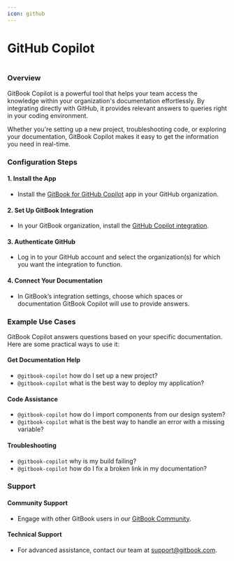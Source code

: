 ```yaml
---
icon: github
---
```


# GitHub Copilot

<figure><img src="../../.gitbook/assets/gitbook-copilot-preview1.png" alt=""><figcaption></figcaption></figure>

### Overview

GitBook Copilot is a powerful tool that helps your team access the knowledge within your organization's documentation effortlessly. By integrating directly with GitHub, it provides relevant answers to queries right in your coding environment.

Whether you're setting up a new project, troubleshooting code, or exploring your documentation, GitBook Copilot makes it easy to get the information you need in real-time.

### Configuration Steps

#### 1. Install the App

* Install the [GitBook for GitHub Copilot](https://github.com/marketplace/gitbook-for-github-copilot) app in your GitHub organization.

#### 2. Set Up GitBook Integration

* In your GitBook organization, install the [GitHub Copilot integration](https://app.gitbook.com/integrations/github-copilot).

#### 3. Authenticate GitHub

* Log in to your GitHub account and select the organization(s) for which you want the integration to function.

#### 4. Connect Your Documentation

* In GitBook’s integration settings, choose which spaces or documentation GitBook Copilot will use to provide answers.

### Example Use Cases

GitBook Copilot answers questions based on your specific documentation. Here are some practical ways to use it:

#### Get Documentation Help

* `@gitbook-copilot` how do I set up a new project?
* `@gitbook-copilot` what is the best way to deploy my application?

#### Code Assistance

* `@gitbook-copilot` how do I import components from our design system?
* `@gitbook-copilot` what is the best way to handle an error with a missing variable?

#### Troubleshooting

* `@gitbook-copilot` why is my build failing?
* `@gitbook-copilot` how do I fix a broken link in my documentation?

### Support

#### Community Support

* Engage with other GitBook users in our [GitBook Community](https://github.com/GitbookIO/community).

#### Technical Support

* For advanced assistance, contact our team at [support@gitbook.com](mailto:support@gitbook.com).
